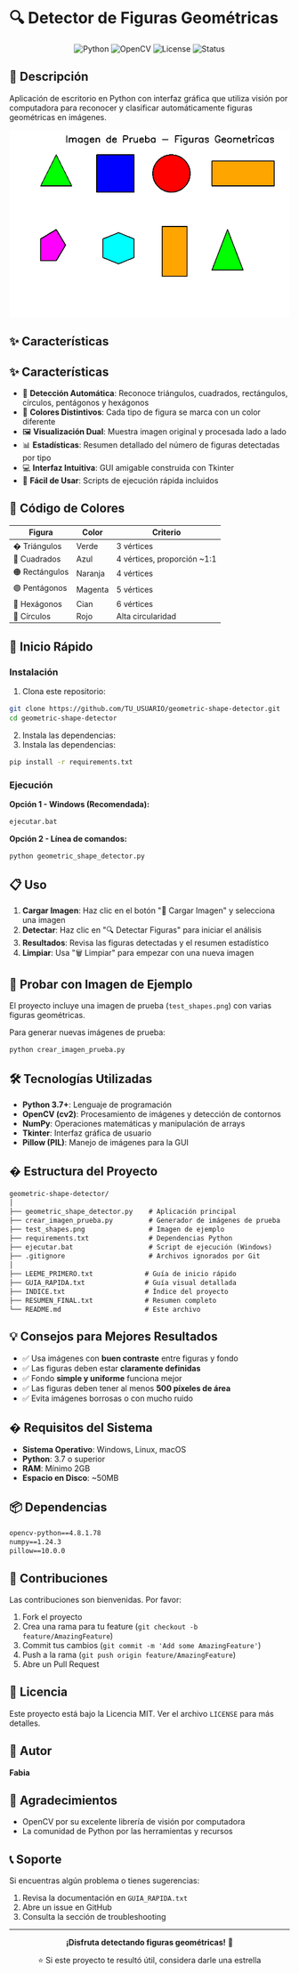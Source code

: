# 🔍 Detector de Figuras Geométricas

<div align="center">

![Python](https://img.shields.io/badge/Python-3.7+-blue.svg)
![OpenCV](https://img.shields.io/badge/OpenCV-4.12.0-green.svg)
![License](https://img.shields.io/badge/License-MIT-yellow.svg)
![Status](https://img.shields.io/badge/Status-Active-success.svg)

</div>

## 📖 Descripción

Aplicación de escritorio en Python con interfaz gráfica que utiliza visión por computadora para reconocer y clasificar automáticamente figuras geométricas en imágenes.

![Demo](test_shapes.png)

## ✨ Características
## ✨ Características

- 🔷 **Detección Automática**: Reconoce triángulos, cuadrados, rectángulos, círculos, pentágonos y hexágonos
- 🎨 **Colores Distintivos**: Cada tipo de figura se marca con un color diferente
- 🖼️ **Visualización Dual**: Muestra imagen original y procesada lado a lado
- 📊 **Estadísticas**: Resumen detallado del número de figuras detectadas por tipo
- 💻 **Interfaz Intuitiva**: GUI amigable construida con Tkinter
- 🚀 **Fácil de Usar**: Scripts de ejecución rápida incluidos

## 🎨 Código de Colores

| Figura | Color | Criterio |
|--------|-------|----------|
| � Triángulos | Verde | 3 vértices |
| 🔵 Cuadrados | Azul | 4 vértices, proporción ~1:1 |
| 🟠 Rectángulos | Naranja | 4 vértices |
| 🟣 Pentágonos | Magenta | 5 vértices |
| 🔷 Hexágonos | Cian | 6 vértices |
| 🔴 Círculos | Rojo | Alta circularidad |

## 🚀 Inicio Rápido

### Instalación

1. Clona este repositorio:
```bash
git clone https://github.com/TU_USUARIO/geometric-shape-detector.git
cd geometric-shape-detector
```

2. Instala las dependencias:
2. Instala las dependencias:
```bash
pip install -r requirements.txt
```

### Ejecución

**Opción 1 - Windows (Recomendada):**
```bash
ejecutar.bat
```

**Opción 2 - Línea de comandos:**
```bash
python geometric_shape_detector.py
```

## 📋 Uso

1. **Cargar Imagen**: Haz clic en el botón "📁 Cargar Imagen" y selecciona una imagen
2. **Detectar**: Haz clic en "🔍 Detectar Figuras" para iniciar el análisis
3. **Resultados**: Revisa las figuras detectadas y el resumen estadístico
4. **Limpiar**: Usa "🗑️ Limpiar" para empezar con una nueva imagen

## 🧪 Probar con Imagen de Ejemplo

El proyecto incluye una imagen de prueba (`test_shapes.png`) con varias figuras geométricas.

Para generar nuevas imágenes de prueba:
```bash
python crear_imagen_prueba.py
```

## 🛠️ Tecnologías Utilizadas

- **Python 3.7+**: Lenguaje de programación
- **OpenCV (cv2)**: Procesamiento de imágenes y detección de contornos
- **NumPy**: Operaciones matemáticas y manipulación de arrays
- **Tkinter**: Interfaz gráfica de usuario
- **Pillow (PIL)**: Manejo de imágenes para la GUI

## � Estructura del Proyecto

```
geometric-shape-detector/
│
├── geometric_shape_detector.py    # Aplicación principal
├── crear_imagen_prueba.py         # Generador de imágenes de prueba
├── test_shapes.png                # Imagen de ejemplo
├── requirements.txt               # Dependencias Python
├── ejecutar.bat                   # Script de ejecución (Windows)
├── .gitignore                     # Archivos ignorados por Git
│
├── LEEME_PRIMERO.txt             # Guía de inicio rápido
├── GUIA_RAPIDA.txt               # Guía visual detallada
├── INDICE.txt                    # Índice del proyecto
├── RESUMEN_FINAL.txt             # Resumen completo
└── README.md                     # Este archivo
```

## 💡 Consejos para Mejores Resultados

- ✅ Usa imágenes con **buen contraste** entre figuras y fondo
- ✅ Las figuras deben estar **claramente definidas**
- ✅ Fondo **simple y uniforme** funciona mejor
- ✅ Las figuras deben tener al menos **500 píxeles de área**
- ✅ Evita imágenes borrosas o con mucho ruido

## � Requisitos del Sistema

- **Sistema Operativo**: Windows, Linux, macOS
- **Python**: 3.7 o superior
- **RAM**: Mínimo 2GB
- **Espacio en Disco**: ~50MB

## 📦 Dependencias

```
opencv-python==4.8.1.78
numpy==1.24.3
pillow==10.0.0
```

## 🤝 Contribuciones

Las contribuciones son bienvenidas. Por favor:

1. Fork el proyecto
2. Crea una rama para tu feature (`git checkout -b feature/AmazingFeature`)
3. Commit tus cambios (`git commit -m 'Add some AmazingFeature'`)
4. Push a la rama (`git push origin feature/AmazingFeature`)
5. Abre un Pull Request

## 📄 Licencia

Este proyecto está bajo la Licencia MIT. Ver el archivo `LICENSE` para más detalles.

## 👤 Autor

**Fabia**

## 🌟 Agradecimientos

- OpenCV por su excelente librería de visión por computadora
- La comunidad de Python por las herramientas y recursos

## 📞 Soporte

Si encuentras algún problema o tienes sugerencias:

1. Revisa la documentación en `GUIA_RAPIDA.txt`
2. Abre un issue en GitHub
3. Consulta la sección de troubleshooting

---

<div align="center">

**¡Disfruta detectando figuras geométricas!** 🎉

⭐ Si este proyecto te resultó útil, considera darle una estrella

</div>
